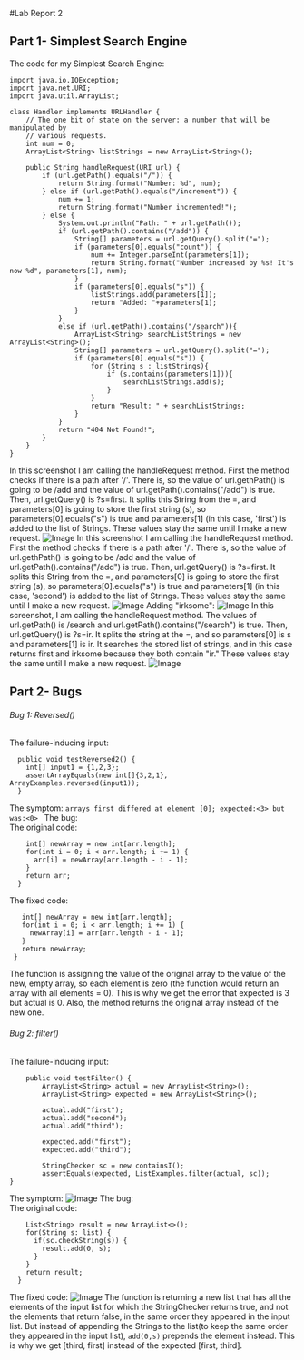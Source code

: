 #Lab Report 2

## Part 1- Simplest Search Engine
The code for my Simplest Search Engine:
```
import java.io.IOException;
import java.net.URI;
import java.util.ArrayList;

class Handler implements URLHandler {
    // The one bit of state on the server: a number that will be manipulated by
    // various requests.
    int num = 0;
    ArrayList<String> listStrings = new ArrayList<String>();

    public String handleRequest(URI url) {
        if (url.getPath().equals("/")) {
            return String.format("Number: %d", num);
        } else if (url.getPath().equals("/increment")) {
            num += 1;
            return String.format("Number incremented!");
        } else {
            System.out.println("Path: " + url.getPath());
            if (url.getPath().contains("/add")) {
                String[] parameters = url.getQuery().split("=");
                if (parameters[0].equals("count")) {
                    num += Integer.parseInt(parameters[1]);
                    return String.format("Number increased by %s! It's now %d", parameters[1], num);
                }
                if (parameters[0].equals("s")) {
                    listStrings.add(parameters[1]);
                    return "Added: "+parameters[1];
                }
            }
            else if (url.getPath().contains("/search")){
                ArrayList<String> searchListStrings = new ArrayList<String>();
                String[] parameters = url.getQuery().split("=");
                if (parameters[0].equals("s")) {
                    for (String s : listStrings){
                        if (s.contains(parameters[1])){
                            searchListStrings.add(s);
                        }
                    }
                    return "Result: " + searchListStrings;
                }
            }
            return "404 Not Found!";
        }
    }
}
```
In this screenshot I am calling the handleRequest method. First the method checks if there is a path after '/'. 
There is, so the value of url.gethPath() is going to be /add and the value of url.getPath().contains("/add") is true. 
Then, url.getQuery() is ?s=first. It splits this String from the =, and parameters[0] is going to store the first string (s), 
so parameters[0].equals("s") is true and parameters[1] (in this case, 'first') is added to the list of Strings. These values stay the same until I make a new request.
![Image](lab_2_add_first.png)
In this screenshot I am calling the handleRequest method. First the method checks if there is a path after '/'. 
There is, so the value of url.gethPath() is going to be /add and the value of url.getPath().contains("/add") is true. 
Then, url.getQuery() is ?s=first. It splits this String from the =, and parameters[0] is going to store the first string (s), 
so parameters[0].equals("s") is true and parameters[1] (in this case, 'second') is added to the list of Strings. These values stay the same until I make a new request.
![Image](lab_3_add_second.png)
Adding "irksome":
![Image](lab_2_add_irksome.png)
In this screenshot, I am calling the handleRequest method. The values of url.getPath() is /search and url.getPath().contains("/search") is true. Then, url.getQuery() is ?s=ir. It splits the string at the =, and so parameters[0] is s and parameters[1] is ir. It searches the stored list of strings, and in this case returns first and irksome because they both contain "ir." These values stay the same until I make a new request.
![Image](lab_2_search_ir.png)


## Part 2- Bugs
###### Bug 1: Reversed()
The failure-inducing input:
```@Test
  public void testReversed2() {
    int[] input1 = {1,2,3};
    assertArrayEquals(new int[]{3,2,1}, ArrayExamples.reversed(input1));
  }
  ```
The symptom: ```arrays first differed at element [0]; expected:<3> but was:<0> ```
The bug: <br />
The original code: 
```static int[] reversed(int[] arr) {
    int[] newArray = new int[arr.length];
    for(int i = 0; i < arr.length; i += 1) {
      arr[i] = newArray[arr.length - i - 1];
    }
    return arr;
  }
 ```
 The fixed code:
 ```static int[] reversed(int[] arr) {
    int[] newArray = new int[arr.length];
    for(int i = 0; i < arr.length; i += 1) {
      newArray[i] = arr[arr.length - i - 1];
    }
    return newArray;
  }
  ```
The function is assigning the value of the original array to the value of the new, empty array, so each element is zero (the function would return an array with all elements = 0). This is why we get the error that expected is 3 but actual is 0. Also, the method returns the original array instead of the new one.

###### Bug 2: filter()
The failure-inducing input:
```@Test
    public void testFilter() {
        ArrayList<String> actual = new ArrayList<String>();
        ArrayList<String> expected = new ArrayList<String>();

        actual.add("first");
        actual.add("second");
        actual.add("third");

        expected.add("first");
        expected.add("third");

        StringChecker sc = new containsI();
        assertEquals(expected, ListExamples.filter(actual, sc));
}
  ```
The symptom: ![Image](list_error.png)
The bug: <br />
The original code: 
```static List<String> filter(List<String> list, StringChecker sc) {
    List<String> result = new ArrayList<>();
    for(String s: list) {
      if(sc.checkString(s)) {
        result.add(0, s);
      }
    }
    return result;
  }
 ```
 The fixed code:
![Image](corrected_list_ex.png)
The function is returning a new list that has all the elements of the input list for which the StringChecker returns true, and not the elements that return false, in the same order they appeared in the input list. But instead of appending the Strings to the list(to keep the same order they appeared in the input list), ```add(0,s)``` prepends the element instead. This is why we get [third, first] instead of the expected [first, third].

  






